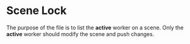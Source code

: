 # Scene Lock

The purpose of the file is to list the **active** worker on a scene. Only the
**active** worker should modify the scene and push changes. 

